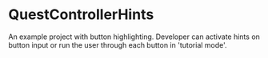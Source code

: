 # QuestControllerHints
An example project with button highlighting. Developer can activate hints on button input or run the user through each button in 'tutorial mode'.
